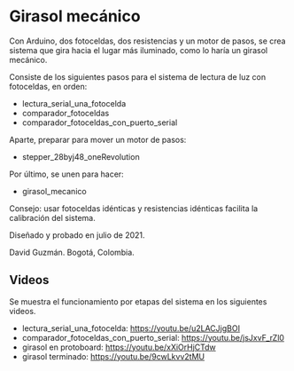 # Girasol mecánico

Con Arduino, dos fotoceldas, dos resistencias y un motor de pasos, se crea sistema que gira hacia el lugar más iluminado, como lo haría un girasol mecánico.

Consiste de los siguientes pasos para el sistema de lectura de luz con fotoceldas, en orden:
* lectura_serial_una_fotocelda
* comparador_fotoceldas
* comparador_fotoceldas_con_puerto_serial

Aparte, preparar para mover un motor de pasos:
* stepper_28byj48_oneRevolution

Por último, se unen para hacer:
* girasol_mecanico

Consejo: usar fotoceldas idénticas y resistencias idénticas facilita la calibración del sistema.

Diseñado y probado en julio de 2021. 

David Guzmán. Bogotá, Colombia.

## Videos

Se muestra el funcionamiento por etapas del sistema en los siguientes videos.

- lectura_serial_una_fotocelda: https://youtu.be/u2LACJjgBOI
- comparador_fotoceldas_con_puerto_serial: https://youtu.be/jsJxvF_rZl0
- girasol en protoboard: https://youtu.be/xXiOrHjCTdw
- girasol terminado: https://youtu.be/9cwLkvv2tMU
